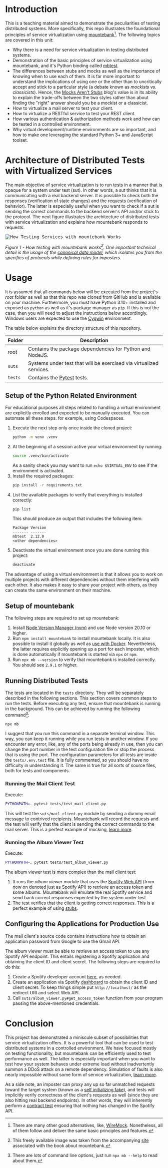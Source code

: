 # Introduction
This is a teaching material aimed to demonstrate the peculiarities of testing distributed systems. More specifically, this repo illustrates the foundational principles of service virtualization using [mountebank](https://www.mbtest.org/)[^1]. The following topics are covered in this unit:

- Why there is a need for service virtualization in testing distributed systems.
- Demonstration of the basic principles of service virtualization using mountebank, and it's Python binding called [mbtest](https://pypi.org/project/mbtest/).
- The differences between stubs and mocks as well as the importance of knowing when to use each of them. It is far more important to understand the implications of using one or the other than to uncritically accept and stick to a particular style (a debate known as _mockists vs. classicists_). Hence, the [Mocks Aren't Stubs](https://martinfowler.com/articles/mocksArentStubs.html) blog's value is in its ability to explain the trade-offs between the two styles rather than about finding the "right" answer should you be a mockist or a classicist.
- How to virtualize a mail server to test your client.
- How to virtualize a RESTful service to test your REST client.
- How various authentication & authorization methods work and how can be tested in a controlled environment.
- Why virtual development/runtime environments are so important, and how to make one leveraging the standard Python 3+ and JavaScript toolset.

# Architecture of Distributed Tests with Virtualized Services
The main objective of service virtualization is to run tests in a manner that is opaque for a system under test (sut). In other words, a sut thinks that it is communicating with a real backend server. It is possible to check both the responses (verification of state changes) and the requests (verification of behavior). The latter is especially useful when you want to check if a sut is sending the correct commands to the backend server's API and/or stick to the protocol. The next figure illustrates the architecture of distributed tests with service virtualization and explains how mountebank responds to requests. 

<kbd>![How Testing Services with mountebank Works](docs/mentalmodel-testing-microservices-with-mountebank2.png)</kbd>

*Figure 1 - How testing with mountebank works[^2]. One important technical detail is the usage of the [canonical data model](https://www.enterpriseintegrationpatterns.com/patterns/messaging/CanonicalDataModel.html), which isolates you from the specifics of protocols while defining rules for imposters.*

# Usage
It is assumed that all commands below will be executed from the project's *root* folder as well as that this repo 
was cloned from GitHub and is available on your machine. Furthermore, you must have Python 3.10+ 
installed and exposed as `python` as well as it's package manager as `pip`. 
If this is not the case, then you will need to adjust the instructions below accordingly. Windows users are
expected to use the [Cygwin](https://www.cygwin.com) environment.

The table below explains the directory structure of this repository.

| Folder    | Description                                                                      |
|-----------|----------------------------------------------------------------------------------|
| *root*    | Contains the package dependencies for Python and NodeJS.                         |
| `suts`    | Systems under test that will be exercised via virtualized services.              |
| `tests`   | Contains the [Pytest](https://docs.pytest.org/) tests.                           |

## Setup of the Python Related Environment
For educational purposes all steps related to handling a virtual environment are explicitly enrolled and expected to be manually executed. You can automate
all these steps. for example, using Codespaces.
1. Execute the next step only once inside the cloned project:
   ```bash
   python -m venv .venv
   ```
2. At the beginning of a session active your virtual environment by running:
   ```bash
   source .venv/bin/activate
   ```
   As a sanity check you may want to run `echo $VIRTUAL_ENV` to see if the environment is activated.
3. Install the required packages:
   ```bash
   pip install -r requirements.txt
   ```
4. List the available packages to verify that everything is installed correctly:
   ```bash
   pip list
   ```
   This should produce an output that includes the following item:
   ```
   Package Version
   ------- -------
   mbtest  2.12.0
   <other dependencies>
   ```
5. Deactivate the virtual environment once you are done running this project:
   ```bash
   deactivate
   ```
The advantage of using a virtual environment is that it allows you to work on multiple projects with different 
dependencies without them interfering with each other. It also makes it easy to share your project with others, 
as they can create the same environment on their machine.

## Setup of mountebank
The following steps are required to set up mountebank:

1. Install [Node Version Manager (nvm)](https://github.com/nvm-sh/nvm) and use Node version 20.10 or higher.
2. Run `npm install mountebank` to install mountebank locally. It is also possible to install it globally as well as [use with Docker](https://mbtest.readthedocs.io/en/latest/guide/docker.html). Nevertheless, the latter requires explicitly opening up a port for each imposter, which is done automatically if mountebank is started via `npx` or `npm`.
3. Run `npx mb --version` to verify that mountebank is installed correctly. You should see `2.9.1` or higher.

## Running Distributed Tests
The tests are located in the `tests` directory. They will be separately described in the following sections. This section covers common steps to run the tests. Before executing any test, ensure that mountebank is running in the background. This can be achieved by running the following command[^3]:
```bash
npx mb
```
I suggest that you run this command in a separate terminal window. This way, you can keep it running while you run tests in another window. If you encounter any error, like, any of the ports being already in use, then you can change the port number in the test configuration file or stop the process that is using the port. The configuration parameters for all tests are inside the `tests/.env.test` file. It is fully commented, so you should have no difficulty in understanding it. The same is true for all sorts of source files, both for tests and components.

### Running the Mail Client Test
Execute: 
```bash
PYTHONPATH=. pytest tests/test_mail_client.py
``` 
This will test the `suts/mail_client.py` module by sending a dummy email message to contrived recipients. Mountebank will record the requests and the test will verify that the client is sending the correct commands to the mail server. This is a perfect example of mocking, [learn more](https://www.mbtest.org/docs/api/mocks).

### Running the Album Viewer Test
Execute: 
```bash
PYTHONPATH=. pytest tests/test_album_viewer.py
```
The album viewer test is more complex than the mail client test:
1. It runs the _album viewer_ module that uses the [Spotify Web API](https://developer.spotify.com/documentation/web-api) (from now on denoted just as Spotify API) to retrieve an access token and some albums. Mountebank will emulate the real Spotify service and send back correct responses expected by the system under test.
2. The test verifies that the client is getting correct responses. This is a perfect example of using [stubs](https://www.mbtest.org/docs/api/stubs).

## Configuring the Applications for Production Use
The mail client's source code contains instructions how to obtain an application password from Google to use the Gmail API.

The album viewer must be able to retrieve an access token to use any Spotify API endpoint. This entails registering a Spotify application and obtaining the client ID and client secret. The following steps are required to do this:
1. Create a Spotify developer account [here](https://developer.spotify.com/), as needed. 
2. Create an application via Spotify [dashboard](https://developer.spotify.com/dashboard) to obtain the client ID and client secret. To keep things simple put `http://localhost/` as the redirect URI and select Web API.
3. Call `suts/album_viewer.py#get_access_token` function from your program passing the above-mentioned credentials. 

# Conclusion
This project has demonstrated a miniscule subset of possibilities that service virtualization offers. It is a powerful tool that can be used to test distributed systems in a controlled environment. We have focused mostly on testing functionality, but mountebank can be efficiently used to test performance as well. The latter is especially important when you want to test how your system behaves under extreme load without inadvertently summon a DDoS attack on a remote dependency. Simulation of faults is also nearly impossible without some form of service virtualization, [learn more](https://www.mbtest.org/docs/api/faults).

As a side note, an imposter can proxy any up so far unmatched requests toward the target system (known as a [self initializing fake](https://martinfowler.com/bliki/SelfInitializingFake.html)), and tests will implicitly verify correctness of the client's requests as well (since they are also hitting real backend endpoints). In other words, they will inherently perform a [contract test](https://martinfowler.com/bliki/ContractTest.html) ensuring that nothing has changed in the Spotify API.

[^1]: There are many other good alternatives, like, [WireMock](https://wiremock.org/). Nonetheless, all of them follow and deliver the same basic principles and features.
[^2]: This freely available image was taken from the accompanying [site](https://www.manning.com/books/testing-microservices-with-mountebank) associated with the book about mountebank.
[^3]: There are lots of command line options, just run `npx mb --help` to read about them.
